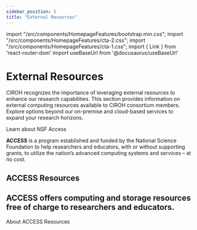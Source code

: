 ```yaml
---
sidebar_position: 5
title: "External Resources"
---
```

import "/src/components/HomepageFeatures/bootstrap.min.css";
import "/src/components/HomepageFeatures/cta-2.css";
import "/src/components/HomepageFeatures/cta-1.css";
import { Link } from 'react-router-dom'
import useBaseUrl from '@docusaurus/useBaseUrl'

# External Resources
CIROH recognizes the importance of leveraging external resources to enhance our research capabilities. This section provides information on external computing resources available to CIROH consortium members. Explore options beyond our on-premise and cloud-based services to expand your research horizons.

<Link class="button button--active button--primary" style={{marginBottom:"1.4rem"}} to="https://access-ci.org/">Learn about NSF Access</Link> 

**ACCESS** is a program established and funded by the National Science Foundation to help researchers and educators, with or without supporting grants, to utilize the nation’s advanced computing systems and services – at no cost.



<section class="bsb-cta-2 py-5">
      <div class="container" >
        <div
          class="card rounded-3 overflow-hidden text-center bsb-overlay"
          style={{
            backgroundImage: "linear-gradient(rgba(0, 0, 0, 0.5), rgba(0, 0, 0, 0.7)),url('/img/access-resource.jpg')",  // camelCase
            backgroundSize: "cover",
            backgroundPosition: "center",
            backgroundAttachment: "local",
            "--bsb-overlay-opacity": ".9",
            "--bsb-overlay-bg-color": "var(--bs-primary-rgb)"
          }}
        >
          <div class="card-body">
            <div class="row align-items-center justify-content-center">
              <div class="col-12 col-md-10 col-xl-8 col-xxl-7">
                <h1 class="h5 mb-4 text-white text-uppercase">ACCESS Resources</h1>
                <h2 class="display-4 text-white mb-5">
                 ACCESS offers computing and storage resources free of charge to researchers and educators. 
                </h2>
                <Link class="button button--active button--primary" style={{marginBottom:"1.4rem", fontSize: "1.25rem"}} to="https://allocations.access-ci.org/resources">About ACCESS Resources</Link>
              </div>
            </div>
          </div>
        </div>
      </div>
    </section>